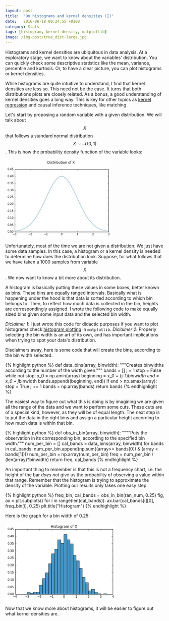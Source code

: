 ```yaml
---
layout: post
title:  "On histograms and kernel densities (I)"
date:   2016-06-18 00:24:55 +0100
category: Stats
tags: [histogram, kernel density, matplotlib]
image: /img-post/true_dist-large.jpg
---
```


Histograms and kernel densities are ubiquitous in data analysis. At a exploratory stage, we want to know about the variables' distribution. You can quickly check some descriptive statistics like the mean, variance, percentile and kurtosis. Or, to have a clear picture, you can plot histograms or kernel densities.

While histograms are quite intuitive to understand, I find that kernel densities are less so. This need not be the case. It turns that both distributions plots are closely related. As a bonus, a good understanding of kernel densities goes a long way. This is key for other topics as [kernel regression](https://en.wikipedia.org/wiki/Kernel_regression) and causal inference techniques, like matching.

Let's start by proposing a random variable with a given distribution. We will talk about $$X$$ that follows a standard normal distribution $$X \sim \mathcal{N}(0,1)$$. This is how the probability density function of the variable looks:



<div class="row img-spacing">
    <img src="/img-post/true_dist-large.jpg" class="enlarge-img img-position" alt="True Distribution">
</div>

Unfortunately, most of the time we are not given a distribution. We just have some data samples. In this case, a histogram or a kernel density is needed to determine how does the distribution look. Suppose, for what follows that we have taken a 1000 samples from variable $$X$$. We now want to know a bit more about its distribution.

A histogram is basically putting these values in some boxes, better known as bins. These bins are equally ranged intervals. Basically what is happening under the hood is that data is sorted according to which bin belongs to. Then, to reflect how much data is collected in the bin, heights are correspondingly assigned. I wrote the following code to make equally sized bins given some input data and the selected bin width.

*Diclaimer 1*: I just wrote this code for didactic purposes if you want to plot histograms check [histogram plotting](http://matplotlib.org/1.2.1/examples/pylab_examples/histogram_demo.html) in `matplotlib`. *Diclaimer 2*: Properly selecting the bin width is an art of its own, and has important implications when trying to spot your data's distribution.

Disclaimers away, here is some code that will create the bins, according to the bin width selected.


{% highlight python %}
def data_bins(array, binwidth):
    """Creates binwidths according to
    the number of the width given."""
    bands = []
    j = 1
    stop = False
    while not stop:
        x_0 = np.amin(array)
        beginning = x_0  + (j-1)*binwidth
        end = x_0  + j*binwidth
        bands.append((beginning, end))
        if end > np.amax(array):
            stop = True
        j += 1
    bands = np.array(bands)
    return bands
{% endhighlight %}


The easiest way to figure out what this is doing is by imagining we are given all the range of the data and we want to perform some cuts. These cuts are of a special kind, however, as they will be of equal length. The next step is to put the data in the right bins and assign a particular height according to how much data is within that bin.

{% highlight python %}
def obs_in_bin(array, binwidth):
    """"Puts the observation in its
    corresponding bin, according to the
    specified bin width."""
    num_per_bin = []
    cal_bands = data_bins(array, binwidth)
    for bands in cal_bands:
        num_per_bin.append(np.sum((array>= bands[0])
         & (array < bands[1])))
    num_per_bin = np.array(num_per_bin)
    freq = num_per_bin / (len(array)*binwidth)
    return freq, cal_bands
{% endhighlight %}

An important thing to remember is that this is not a frequency chart, i.e. the height of the bar *does not* give us the probability of observing a value within that range. Remember that the histogram is trying to approximate the density of the variable. Plotting our results only takes one easy step:


{% highlight python %}
freq_bin, cal_bands = obs_in_bin(ran_num, 0.25)
fig, ax = plt.subplots()
for i in range(len(cal_bands)):
    ax.bar(cal_bands[i][0], freq_bin[i], 0.25)
plt.title("Histogram")
{% endhighlight %}

Here is the graph for a bin width of 0.25:

<div class="row img-spacing">
    <img src="/img-post/histogram-large.jpg" class="enlarge-img img-position" alt="Histogram">
</div>

Now that we know more about histograms, it will be easier to figure out what kernel densities are.














